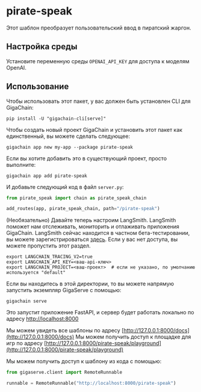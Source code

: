 # pirate-speak

Этот шаблон преобразует пользовательский ввод в пиратский жаргон.

## Настройка среды

Установите переменную среды `OPENAI_API_KEY` для доступа к моделям OpenAI.

## Использование

Чтобы использовать этот пакет, у вас должен быть установлен CLI для GigaChain:

```shell
pip install -U "gigachain-cli[serve]"
```

Чтобы создать новый проект GigaChain и установить этот пакет как единственный, вы можете сделать следующее:

```shell
gigachain app new my-app --package pirate-speak
```

Если вы хотите добавить это в существующий проект, просто выполните:

```shell
gigachain app add pirate-speak
```

И добавьте следующий код в файл `server.py`:
```python
from pirate_speak import chain as pirate_speak_chain

add_routes(app, pirate_speak_chain, path="/pirate-speak")
```

(Необязательно) Давайте теперь настроим LangSmith.
LangSmith поможет нам отслеживать, мониторить и отлаживать приложения GigaChain.
LangSmith сейчас находится в частном бета-тестировании, вы можете зарегистрироваться [здесь](https://smith.langchain.com/).
Если у вас нет доступа, вы можете пропустить этот раздел.

```shell
export LANGCHAIN_TRACING_V2=true
export LANGCHAIN_API_KEY=<ваш-api-ключ>
export LANGCHAIN_PROJECT=<ваш-проект>  # если не указано, по умолчанию используется "default"
```

Если вы находитесь в этой директории, то вы можете напрямую запустить экземпляр GigaServe с помощью:

```shell
gigachain serve
```

Это запустит приложение FastAPI, и сервер будет работать локально по адресу 
[http://localhost:8000](http://localhost:8000)

Мы можем увидеть все шаблоны по адресу [http://127.0.0.1:8000/docs](http://127.0.0.1:8000/docs)
Мы можем получить доступ к площадке для игр по адресу [http://127.0.0.1:8000/pirate-speak/playground](http://127.0.0.1:8000/pirate-speak/playground)  

Мы можем получить доступ к шаблону из кода с помощью:

```python
from gigaserve.client import RemoteRunnable

runnable = RemoteRunnable("http://localhost:8000/pirate-speak")
```